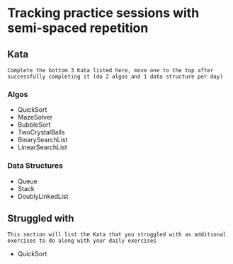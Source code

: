 # Tracking practice sessions with semi-spaced repetition

## Kata
    Complete the bottom 3 Kata listed here, move one to the top after successfully completing it (do 2 algos and 1 data structure per day)

### Algos
- QuickSort
- MazeSolver
- BubbleSort
- TwoCrystalBalls
- BinarySearchList
- LinearSearchList

### Data Structures
- Queue
- Stack
- DoublyLinkedList

## Struggled with
    This section will list the Kata that you struggled with as additional exercises to do along with your daily exercises

- QuickSort
